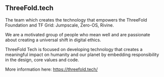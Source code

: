 ## ThreeFold.tech

The team which creates the technology that empowers the ThreeFold Foundation and TF Grid: Jumpscale, Zero-OS, Rivine.

We are a motivated group of people who mean well and are passionate about creating a universal shift in digital ethics. 

ThreeFold Tech is focused on developing technology that creates a meaningful impact on humanity and our planet by embedding responsibility in the design, core values and code.

More information here: https://threefold.tech/
